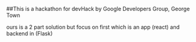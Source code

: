 ##This is a hackathon for devHack by Google Developers Group, George Town

ours is a 2 part solution
but focus on first which is an app (react)
and backend in (Flask)